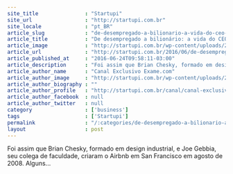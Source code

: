 ```yaml
---
site_title               : "Startupi"
site_url                 : "http://startupi.com.br"
site_locale              : "pt_BR"
article_slug             : "de-desempregado-a-bilionario-a-vida-do-ceo-do-airbnb"
article_title            : "De desempregado a bilionário: a vida do CEO do Airbnb"
article_image            : "http://startupi.com.br/wp-content/uploads/2016/06/cofundador-e-ceo-do-airbnb-brian-chesky-870x250.jpg"
article_url              : "http://startupi.com.br/2016/06/de-desempregado-bilionario-vida-do-ceo-do-airbnb/"
article_published_at     : "2016-06-24T09:58:11-03:00"
article_description      : "Foi assim que Brian Chesky, formado em design industrial, e Joe Gebbia, seu colega de faculdade, criaram o Airbnb em San Francisco em agosto de 2008. Alguns..."
article_author_name      : "Canal Exclusivo Exame.com"
article_author_image     : "http://startupi.com.br/wp-content/uploads/2015/05/CANAL-EXCLUSIVO-EMPREENDEDORES_avatar_1430778971.JPG"
article_author_biography : ""
article_author_profile   : "http://startupi.com.br/canal/canal-exclusivo-exame-com/"
article_author_facebook  : null
article_author_twitter   : null
category                 : ['business']
tags                     : ['Startupi']
permalink                : "/:categories/de-desempregado-a-bilionario-a-vida-do-ceo-do-airbnb/"
layout                   : post
---
```


Foi assim que Brian Chesky, formado em design industrial, e Joe Gebbia, seu colega de faculdade, criaram o Airbnb em San Francisco em agosto de 2008. Alguns...

